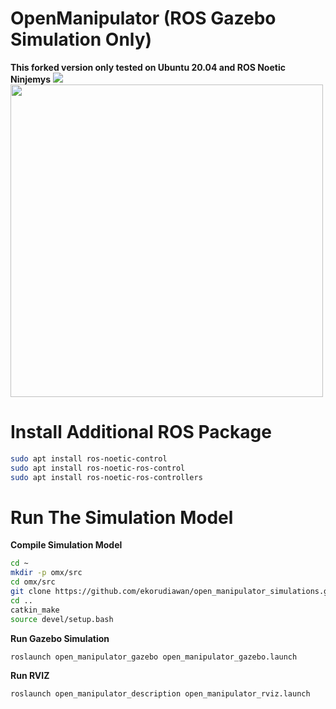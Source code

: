 # OpenManipulator (ROS Gazebo Simulation Only)
**This forked version only tested on Ubuntu 20.04 and ROS Noetic Ninjemys**
<img src="https://github.com/ROBOTIS-GIT/emanual/blob/master/assets/images/platform/openmanipulator_x/OpenManipulator.png">
<img src="https://github.com/ROBOTIS-GIT/emanual/blob/master/assets/images/platform/openmanipulator_x/OpenManipulator_Chain_Capture.png" width="500">

# Install Additional ROS Package

```bash
sudo apt install ros-noetic-control
sudo apt install ros-noetic-ros-control
sudo apt install ros-noetic-ros-controllers
```

# Run The Simulation Model
**Compile Simulation Model**
```bash
cd ~ 
mkdir -p omx/src
cd omx/src
git clone https://github.com/ekorudiawan/open_manipulator_simulations.git
cd ..
catkin_make
source devel/setup.bash
```
**Run Gazebo Simulation**
```bash
roslaunch open_manipulator_gazebo open_manipulator_gazebo.launch
```
**Run RVIZ**
```bash
roslaunch open_manipulator_description open_manipulator_rviz.launch
```

